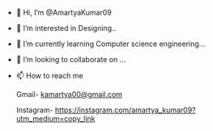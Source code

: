 - 👋 Hi, I’m @AmartyaKumar09
- 👀 I’m interested in Designing..
- 🌱 I’m currently learning Computer science engineering...
- 💞️ I’m looking to collaborate on ...
- 📫 How to reach me 

     Gmail- kamartya00@gmail.com  

     Instagram- https://instagram.com/amartya_kumar09?utm_medium=copy_link

<!---
AmartyaKumar09/AmartyaKumar09 is a ✨ special ✨ repository because its `README.md` (this file) appears on your GitHub profile.
You can click the Preview link to take a look at your changes.
--->
